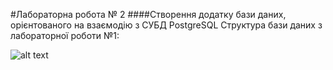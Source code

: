 #Лабораторна робота № 2
####Створення додатку бази даних, орієнтованого на взаємодію з СУБД PostgreSQL
Структура бази даних з лабораторної роботи №1:

![alt text](https://github.com/BuhaiovDmytro/Studies/Databases_and_controls'/Lab2/blob/master/trolleybus_schema.png?raw=true)
